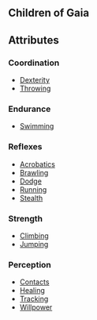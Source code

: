Children of Gaia
----------------

Attributes
----------

### Coordination

- [Dexterity](SleightOfHand.md)
- [Throwing](Throwing.md)

### Endurance

- [Swimming](Swimming.md)

### Reflexes

- [Acrobatics](Acrobatics.md)
- [Brawling](Fighting.md)
- [Dodge](Dodge.md)
- [Running](Running.md)
- [Stealth](Stealth.md)

### Strength

- [Climbing](ClimbJump.md#climbing)
- [Jumping](ClimbJump.md)

### Perception

- [Contacts](Streetwise.md)
- [Healing](Medicine.md)
- [Tracking](Search.md)
- [Willpower](Willpower.md)
